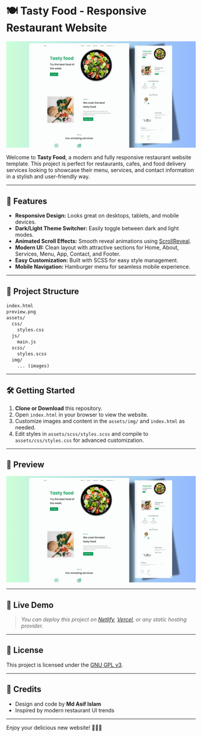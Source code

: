 # 🍽️ Tasty Food - Responsive Restaurant Website

![Project Preview](preview.png)

Welcome to **Tasty Food**, a modern and fully responsive restaurant website template. This project is perfect for restaurants, cafes, and food delivery services looking to showcase their menu, services, and contact information in a stylish and user-friendly way.

---

## 🚀 Features

- **Responsive Design:** Looks great on desktops, tablets, and mobile devices.
- **Dark/Light Theme Switcher:** Easily toggle between dark and light modes.
- **Animated Scroll Effects:** Smooth reveal animations using [ScrollReveal](https://scrollrevealjs.org/).
- **Modern UI:** Clean layout with attractive sections for Home, About, Services, Menu, App, Contact, and Footer.
- **Easy Customization:** Built with SCSS for easy style management.
- **Mobile Navigation:** Hamburger menu for seamless mobile experience.

---

## 📂 Project Structure

```
index.html
preview.png
assets/
  css/
    styles.css
  js/
    main.js
  scss/
    styles.scss
  img/
    ... (images)
```

---

## 🛠️ Getting Started

1. **Clone or Download** this repository.
2. Open `index.html` in your browser to view the website.
3. Customize images and content in the `assets/img/` and `index.html` as needed.
4. Edit styles in `assets/scss/styles.scss` and compile to `assets/css/styles.css` for advanced customization.

---

## 📸 Preview

![Tasty Food Preview](preview.png)

---

## 📱 Live Demo

> _You can deploy this project on [Netlify](https://www.netlify.com/), [Vercel](https://vercel.com/), or any static hosting provider._

---

## 📝 License

This project is licensed under the [GNU GPL v3](LICENSE).

---

## 🙌 Credits

- Design and code by **Md Asif Islam**
- Inspired by modern restaurant UI trends

---

Enjoy your delicious new website! 🍕🍔🥗